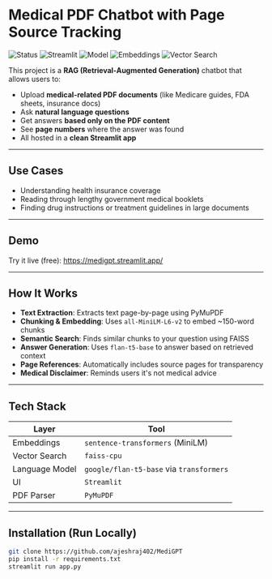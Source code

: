 # Medical PDF Chatbot with Page Source Tracking

![Status](https://img.shields.io/badge/Status-Deployed-brightgreen)
![Streamlit](https://img.shields.io/badge/Built%20With-Streamlit-orange)
![Model](https://img.shields.io/badge/Model-Flan--T5--Base-blue)
![Embeddings](https://img.shields.io/badge/Embeddings-MiniLM-lightgrey)
![Vector Search](https://img.shields.io/badge/FAISS-Semantic%20Search-yellow)

This project is a **RAG (Retrieval-Augmented Generation)** chatbot that allows users to:
- Upload **medical-related PDF documents** (like Medicare guides, FDA sheets, insurance docs)
- Ask **natural language questions**
- Get answers **based only on the PDF content**
- See **page numbers** where the answer was found
- All hosted in a **clean Streamlit app**

---

## Use Cases
- Understanding health insurance coverage
- Reading through lengthy government medical booklets
- Finding drug instructions or treatment guidelines in large documents

---

## Demo
Try it live (free):  https://medigpt.streamlit.app/


---

## How It Works

- **Text Extraction**: Extracts text page-by-page using PyMuPDF
- **Chunking & Embedding**: Uses `all-MiniLM-L6-v2` to embed ~150-word chunks
- **Semantic Search**: Finds similar chunks to your question using FAISS
- **Answer Generation**: Uses `flan-t5-base` to answer based on retrieved context
- **Page References**: Automatically includes source pages for transparency
- **Medical Disclaimer**: Reminds users it's not medical advice

---

## Tech Stack

| Layer              | Tool                                |
|--------------------|-------------------------------------|
| Embeddings         | `sentence-transformers` (MiniLM)    |
| Vector Search      | `faiss-cpu`                         |
| Language Model     | `google/flan-t5-base` via `transformers` |
| UI                 | `Streamlit`                         |
| PDF Parser         | `PyMuPDF`                           |

---

## Installation (Run Locally)

```bash
git clone https://github.com/ajeshraj402/MediGPT
pip install -r requirements.txt
streamlit run app.py
